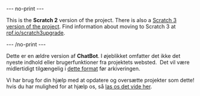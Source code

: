 --- no-print ---

This is the **Scratch 2** version of the project. There is also a [Scratch 3 version of the project](https://projects.raspberrypi.org/da-DK/projects/chatbot).
Find information about moving to Scratch 3 at [rpf.io/scratch3upgrade](https://rpf.io/scratch3upgrade).

--- /no-print ---

Dette er en ældre version af **ChatBot**. I øjeblikket omfatter det ikke det nyeste indhold eller brugerfunktioner fra projektets websted.  Det vil være midlertidigt tilgængelig i [dette format](images/ChatBot.pdf) før arkiveringen. 

Vi har brug for din hjælp med at opdatere og oversætte projekter som dette! hvis du har mulighed for at hjælp os, så [las os det vide her](https://rpf.io/translators).